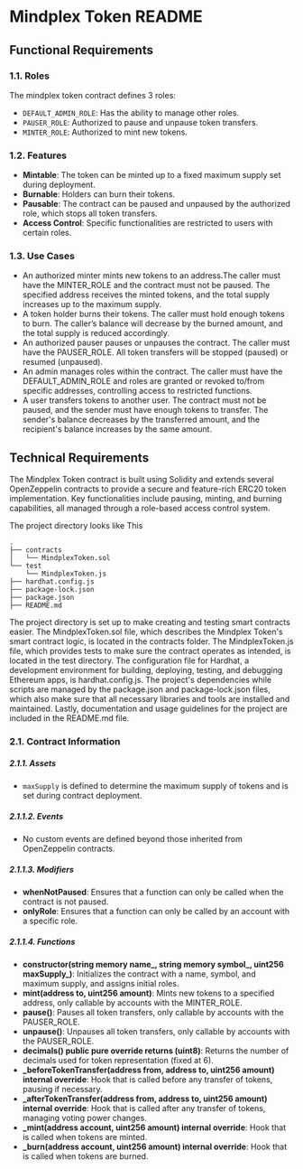 # Mindplex Token README

## Functional Requirements

### 1.1. Roles
The mindplex token contract defines 3 roles:
- `DEFAULT_ADMIN_ROLE`: Has the ability to manage other roles.
- `PAUSER_ROLE`: Authorized to pause and unpause token transfers.
- `MINTER_ROLE`: Authorized to mint new tokens.

### 1.2. Features

- **Mintable**: The token can be minted up to a fixed maximum supply set during deployment.
- **Burnable**: Holders can burn their tokens.
- **Pausable**: The contract can be paused and unpaused by the authorized role, which stops all token transfers.
- **Access Control**: Specific functionalities are restricted to users with certain roles.

### 1.3. Use Cases

- An authorized minter mints new tokens to an address.The caller must have the MINTER_ROLE and the contract must not be paused. The specified address receives the minted tokens, and the total supply increases up to the maximum supply.
- A token holder burns their tokens. The caller must hold enough tokens to burn. The caller’s balance will decrease by the burned amount, and the total supply is reduced accordingly.
- An authorized pauser pauses or unpauses the contract. The caller must have the PAUSER_ROLE. All token transfers will be stopped (paused) or resumed (unpaused).
- An admin manages roles within the contract. The caller must have the DEFAULT_ADMIN_ROLE and roles are granted or revoked to/from specific addresses, controlling access to restricted functions.
- A user transfers tokens to another user. The contract must not be paused, and the sender must have enough tokens to transfer. The sender's balance decreases by the transferred amount, and the recipient's balance increases by the same amount.

## Technical Requirements

The Mindplex Token contract is built using Solidity and extends several OpenZeppelin contracts to provide a secure and feature-rich ERC20 token implementation. Key functionalities include pausing, minting, and burning capabilities, all managed through a role-based access control system.

The project directory looks like This
```tree
.
├── contracts
│   └── MindplexToken.sol
└── test
    └── MindplexToken.js
├── hardhat.config.js
├── package-lock.json
├── package.json
├── README.md
```

The project directory is set up to make creating and testing smart contracts easier. The MindplexToken.sol file, which describes the Mindplex Token's smart contract logic, is located in the contracts folder. The MindplexToken.js file, which provides tests to make sure the contract operates as intended, is located in the test directory. The configuration file for Hardhat, a development environment for building, deploying, testing, and debugging Ethereum apps, is hardhat.config.js. The project's dependencies while scripts are managed by the package.json and package-lock.json files, which also make sure that all necessary libraries and tools are installed and maintained. Lastly, documentation and usage guidelines for the project are included in the README.md file.

### 2.1. Contract Information

##### 2.1.1. Assets

- `maxSupply` is defined to determine the maximum supply of tokens and is set during contract deployment.

##### 2.1.1.2. Events

- No custom events are defined beyond those inherited from OpenZeppelin contracts.

##### 2.1.1.3. Modifiers

- **whenNotPaused**: Ensures that a function can only be called when the contract is not paused.
- **onlyRole**: Ensures that a function can only be called by an account with a specific role.

##### 2.1.1.4. Functions

- **constructor(string memory name_, string memory symbol_, uint256 maxSupply_)**: Initializes the contract with a name, symbol, and maximum supply, and assigns initial roles.
- **mint(address to, uint256 amount)**: Mints new tokens to a specified address, only callable by accounts with the MINTER_ROLE.
- **pause()**: Pauses all token transfers, only callable by accounts with the PAUSER_ROLE.
- **unpause()**: Unpauses all token transfers, only callable by accounts with the PAUSER_ROLE.
- **decimals() public pure override returns (uint8)**: Returns the number of decimals used for token representation (fixed at 6).
- **_beforeTokenTransfer(address from, address to, uint256 amount) internal override**: Hook that is called before any transfer of tokens, pausing if necessary.
- **_afterTokenTransfer(address from, address to, uint256 amount) internal override**: Hook that is called after any transfer of tokens, managing voting power changes.
- **_mint(address account, uint256 amount) internal override**: Hook that is called when tokens are minted.
- **_burn(address account, uint256 amount) internal override**: Hook that is called when tokens are burned.

